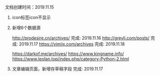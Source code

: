 文档创建时间：2019.11.15

1. icon标签icon不显示

2. 新增6个数据源

   http://prodesire.cn/archives/
   完成: 2019.11.16
   http://greyli.com/posts/
   完成: 2019.11.17
   https://vimiix.com/archives
   完成: 2019.11.18
   
   https://darkof.me/archives/
   https://www.kingname.info/
   https://www.leolan.top/index.php/category-Python-2.html

3. 文章编辑页面，新增存草稿字段
   完成: 2019.11.17
